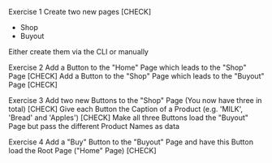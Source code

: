 Exercise 1
  Create two new pages [CHECK]
  - Shop
  - Buyout

  Either create them via the CLI or manually

Exercise 2
  Add a Button to the "Home" Page which leads to the "Shop" Page [CHECK]
  Add a Button to the "Shop" Page which leads to the "Buyout" Page [CHECK]

Exercise 3
  Add two new Buttons to the "Shop" Page (You now have three in total) [CHECK]
  Give each Button the Caption of a Product (e.g. 'MILK', 'Bread' and 'Apples') [CHECK]
  Make all three Buttons load the "Buyout" Page but pass the different Product Names as data

  Exercise 4
    Add a "Buy" Button to the "Buyout" Page and have this Button load the Root Page ("Home" Page) [CHECK]
